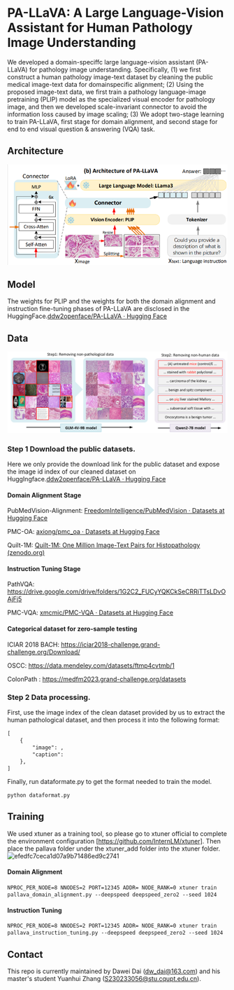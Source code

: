 # PA-LLaVA: A Large Language-Vision Assistant for Human Pathology Image Understanding

We developed a domain-speciffc large language-vision assistant (PA-LLaVA) for pathology image understanding. Specifically, (1) we first construct a human pathology image-text dataset by cleaning the public medical image-text data for domainspecific alignment; (2) Using the proposed image-text data, we first train a pathology language-image pretraining (PLIP) model as the specialized visual encoder for pathology image, and then we developed scale-invariant connector to avoid the information loss caused by image scaling; (3) We adopt two-stage learning to train PA-LLaVA, first stage for domain alignment, and second stage for end to end visual question & answering (VQA) task.

## Architecture

![image](https://github.com/ddw2AIGROUP2CQUPT/PA-LLaVA/blob/main/Architecture.png)

## Model

The weights for PLIP and the weights for both the domain alignment and instruction fine-tuning phases of PA-LLaVA are disclosed in the HuggingFace.[ddw2openface/PA-LLaVA · Hugging Face](https://huggingface.co/ddw2openface/PA-LLaVA)

## Data
![image](https://github.com/ddw2AIGROUP2CQUPT/PA-LLaVA/blob/main/DataCleanProcess.png)

### Step 1 Download the public datasets.
Here we only provide the download link for the public dataset and expose the image id index of our cleaned dataset on HuggIngface.[ddw2openface/PA-LLaVA · Hugging Face](https://huggingface.co/ddw2openface/PA-LLaVA)

#### Domain Alignment Stage

PubMedVision-Alignment: [FreedomIntelligence/PubMedVision · Datasets at Hugging Face](https://huggingface.co/datasets/FreedomIntelligence/PubMedVision)

PMC-OA: [axiong/pmc_oa · Datasets at Hugging Face](https://huggingface.co/datasets/axiong/pmc_oa)

Quilt-1M: [Quilt-1M: One Million Image-Text Pairs for Histopathology (zenodo.org)](https://zenodo.org/records/8239942)


#### Instruction Tuning Stage

PathVQA: https://drive.google.com/drive/folders/1G2C2_FUCyYQKCkSeCRRiTTsLDvOAjFj5

PMC-VQA: [xmcmic/PMC-VQA · Datasets at Hugging Face](https://huggingface.co/datasets/xmcmic/PMC-VQA)


#### Categorical dataset for zero-sample testing

ICIAR 2018 BACH: https://iciar2018-challenge.grand-challenge.org/Download/

OSCC: https://data.mendeley.com/datasets/ftmp4cvtmb/1 

ColonPath : https://medfm2023.grand-challenge.org/datasets


### Step 2 Data processing.
First, use the image index of the clean dataset provided by us to extract the human pathological dataset, and then process it into the following format:
```
[
	{
		"image": ,
		"caption": 
	},
]
```

Finally, run dataformate.py to get the format needed to train the model.
```
python dataformat.py
```


## Training

We used xtuner as a training tool, so please go to xtuner official to complete the environment configuration [https://github.com/InternLM/xtuner]. Then place the pallava folder under the xtuner_add folder into the xtuner folder.
![efedfc7ceca1d07a9b71486ed9c2741](https://github.com/user-attachments/assets/1cb9c1a6-bd5f-4663-b02b-5607a4d3022a)


#### Domain Alignment
```
NPROC_PER_NODE=8 NNODES=2 PORT=12345 ADDR= NODE_RANK=0 xtuner train pallava_domain_alignment.py --deepspeed deepspeed_zero2 --seed 1024
```

#### Instruction Tuning
```
NPROC_PER_NODE=8 NNODES=2 PORT=12345 ADDR= NODE_RANK=0 xtuner train pallava_instruction_tuning.py --deepspeed deepspeed_zero2 --seed 1024
```

## Contact
This repo is currently maintained by Dawei Dai (dw_dai@163.com) and his master's student Yuanhui Zhang (S230233056@stu.cqupt.edu.cn).

